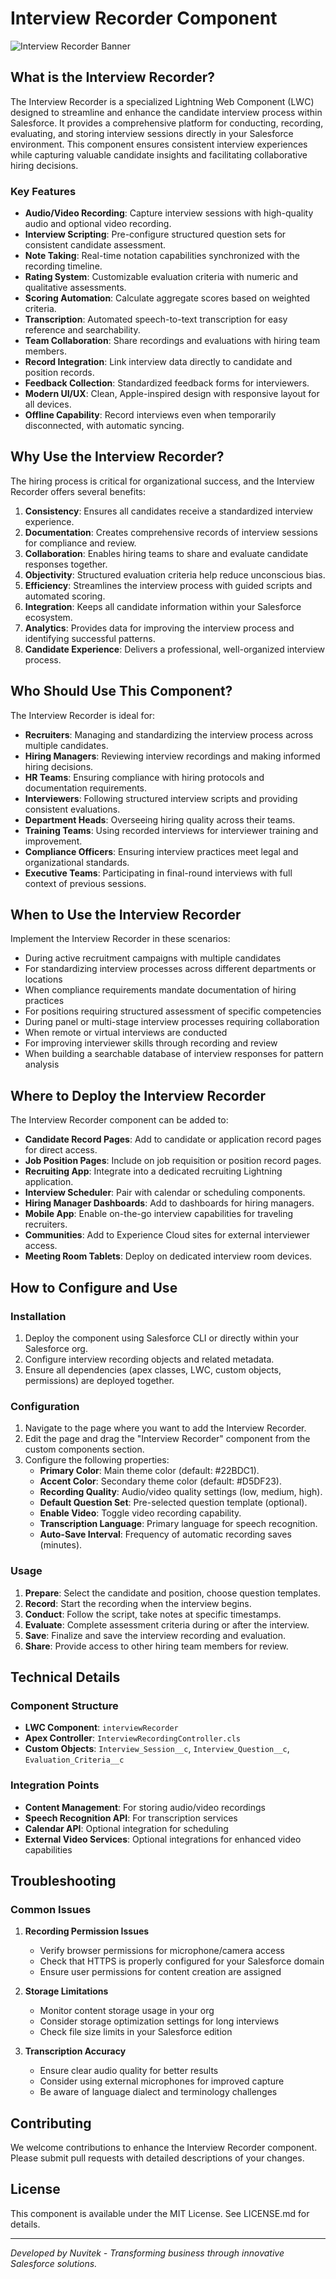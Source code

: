 # Interview Recorder Component

![Interview Recorder Banner](https://raw.githubusercontent.com/YOUR-ORG/YOUR-REPO/main/docs/images/interview-recorder-banner.png)

## What is the Interview Recorder?

The Interview Recorder is a specialized Lightning Web Component (LWC) designed to streamline and enhance the candidate interview process within Salesforce. It provides a comprehensive platform for conducting, recording, evaluating, and storing interview sessions directly in your Salesforce environment. This component ensures consistent interview experiences while capturing valuable candidate insights and facilitating collaborative hiring decisions.

### Key Features

- **Audio/Video Recording**: Capture interview sessions with high-quality audio and optional video recording.
- **Interview Scripting**: Pre-configure structured question sets for consistent candidate assessment.
- **Note Taking**: Real-time notation capabilities synchronized with the recording timeline.
- **Rating System**: Customizable evaluation criteria with numeric and qualitative assessments.
- **Scoring Automation**: Calculate aggregate scores based on weighted criteria.
- **Transcription**: Automated speech-to-text transcription for easy reference and searchability.
- **Team Collaboration**: Share recordings and evaluations with hiring team members.
- **Record Integration**: Link interview data directly to candidate and position records.
- **Feedback Collection**: Standardized feedback forms for interviewers.
- **Modern UI/UX**: Clean, Apple-inspired design with responsive layout for all devices.
- **Offline Capability**: Record interviews even when temporarily disconnected, with automatic syncing.

## Why Use the Interview Recorder?

The hiring process is critical for organizational success, and the Interview Recorder offers several benefits:

1. **Consistency**: Ensures all candidates receive a standardized interview experience.
2. **Documentation**: Creates comprehensive records of interview sessions for compliance and review.
3. **Collaboration**: Enables hiring teams to share and evaluate candidate responses together.
4. **Objectivity**: Structured evaluation criteria help reduce unconscious bias.
5. **Efficiency**: Streamlines the interview process with guided scripts and automated scoring.
6. **Integration**: Keeps all candidate information within your Salesforce ecosystem.
7. **Analytics**: Provides data for improving the interview process and identifying successful patterns.
8. **Candidate Experience**: Delivers a professional, well-organized interview process.

## Who Should Use This Component?

The Interview Recorder is ideal for:

- **Recruiters**: Managing and standardizing the interview process across multiple candidates.
- **Hiring Managers**: Reviewing interview recordings and making informed hiring decisions.
- **HR Teams**: Ensuring compliance with hiring protocols and documentation requirements.
- **Interviewers**: Following structured interview scripts and providing consistent evaluations.
- **Department Heads**: Overseeing hiring quality across their teams.
- **Training Teams**: Using recorded interviews for interviewer training and improvement.
- **Compliance Officers**: Ensuring interview practices meet legal and organizational standards.
- **Executive Teams**: Participating in final-round interviews with full context of previous sessions.

## When to Use the Interview Recorder

Implement the Interview Recorder in these scenarios:

- During active recruitment campaigns with multiple candidates
- For standardizing interview processes across different departments or locations
- When compliance requirements mandate documentation of hiring practices
- For positions requiring structured assessment of specific competencies
- During panel or multi-stage interview processes requiring collaboration
- When remote or virtual interviews are conducted
- For improving interviewer skills through recording and review
- When building a searchable database of interview responses for pattern analysis

## Where to Deploy the Interview Recorder

The Interview Recorder component can be added to:

- **Candidate Record Pages**: Add to candidate or application record pages for direct access.
- **Job Position Pages**: Include on job requisition or position record pages.
- **Recruiting App**: Integrate into a dedicated recruiting Lightning application.
- **Interview Scheduler**: Pair with calendar or scheduling components.
- **Hiring Manager Dashboards**: Add to dashboards for hiring managers.
- **Mobile App**: Enable on-the-go interview capabilities for traveling recruiters.
- **Communities**: Add to Experience Cloud sites for external interviewer access.
- **Meeting Room Tablets**: Deploy on dedicated interview room devices.

## How to Configure and Use

### Installation

1. Deploy the component using Salesforce CLI or directly within your Salesforce org.
2. Configure interview recording objects and related metadata.
3. Ensure all dependencies (apex classes, LWC, custom objects, permissions) are deployed together.

### Configuration

1. Navigate to the page where you want to add the Interview Recorder.
2. Edit the page and drag the "Interview Recorder" component from the custom components section.
3. Configure the following properties:
   - **Primary Color**: Main theme color (default: #22BDC1).
   - **Accent Color**: Secondary theme color (default: #D5DF23).
   - **Recording Quality**: Audio/video quality settings (low, medium, high).
   - **Default Question Set**: Pre-selected question template (optional).
   - **Enable Video**: Toggle video recording capability.
   - **Transcription Language**: Primary language for speech recognition.
   - **Auto-Save Interval**: Frequency of automatic recording saves (minutes).

### Usage

1. **Prepare**: Select the candidate and position, choose question templates.
2. **Record**: Start the recording when the interview begins.
3. **Conduct**: Follow the script, take notes at specific timestamps.
4. **Evaluate**: Complete assessment criteria during or after the interview.
5. **Save**: Finalize and save the interview recording and evaluation.
6. **Share**: Provide access to other hiring team members for review.

## Technical Details

### Component Structure

- **LWC Component**: `interviewRecorder`
- **Apex Controller**: `InterviewRecordingController.cls`
- **Custom Objects**: `Interview_Session__c`, `Interview_Question__c`, `Evaluation_Criteria__c`

### Integration Points

- **Content Management**: For storing audio/video recordings
- **Speech Recognition API**: For transcription services
- **Calendar API**: Optional integration for scheduling
- **External Video Services**: Optional integrations for enhanced video capabilities

## Troubleshooting

### Common Issues

1. **Recording Permission Issues**
   - Verify browser permissions for microphone/camera access
   - Check that HTTPS is properly configured for your Salesforce domain
   - Ensure user permissions for content creation are assigned

2. **Storage Limitations**
   - Monitor content storage usage in your org
   - Consider storage optimization settings for long interviews
   - Check file size limits in your Salesforce edition

3. **Transcription Accuracy**
   - Ensure clear audio quality for better results
   - Consider using external microphones for improved capture
   - Be aware of language dialect and terminology challenges

## Contributing

We welcome contributions to enhance the Interview Recorder component. Please submit pull requests with detailed descriptions of your changes.

## License

This component is available under the MIT License. See LICENSE.md for details.

---

_Developed by Nuvitek - Transforming business through innovative Salesforce solutions._
